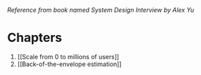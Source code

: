 *Reference from book named System Design Interview by Alex Yu*
# Chapters
1. [[Scale from 0 to millions of users]]
2. [[Back-of-the-envelope estimation]]